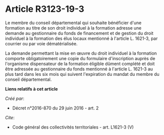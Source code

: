 # Article R3123-19-3

Le membre du conseil départemental qui souhaite bénéficier d'une formation au titre de son droit individuel à la formation
adresse une demande au gestionnaire du fonds de financement et de gestion du droit individuel à la formation des élus locaux
mentionné à l'article L. 1621-3, par courrier ou par voie dématérialisée. 

La demande permettant la mise en œuvre du droit individuel à la formation comporte obligatoirement une copie du formulaire
d'inscription auprès de l'organisme dispensateur de la formation éligible dûment complété et doit être adressée au
gestionnaire du fonds mentionné à l'article L. 1621-3 au plus tard dans les six mois qui suivent l'expiration du mandat du
membre du conseil départemental.

**Liens relatifs à cet article**

_Créé par_:

  - Décret n°2016-870 du 29 juin 2016 - art. 2

_Cite_:

  - Code général des collectivités territoriales - art. L1621-3 (V)
